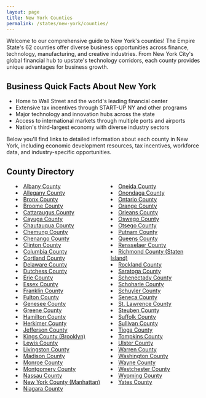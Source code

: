 ```yaml
---
layout: page
title: New York Counties
permalink: /states/new-york/counties/
---
```


<p>Welcome to our comprehensive guide to New York's counties! The Empire State's 62 counties offer diverse business opportunities across finance, technology, manufacturing, and creative industries. From New York City's global financial hub to upstate's technology corridors, each county provides unique advantages for business growth.</p>

<h2>Business Quick Facts About New York</h2>

<ul>
    <li>Home to Wall Street and the world's leading financial center</li>
    <li>Extensive tax incentives through START-UP NY and other programs</li>
    <li>Major technology and innovation hubs across the state</li>
    <li>Access to international markets through multiple ports and airports</li>
    <li>Nation's third-largest economy with diverse industry sectors</li>
</ul>

<p>Below you'll find links to detailed information about each county in New York, including economic development resources, tax incentives, workforce data, and industry-specific opportunities.</p>

<h2>County Directory</h2>
<style>
    .county-list {
        columns: 2;
        -webkit-columns: 2;
        -moz-columns: 2;
        list-style-position: inside;
    }
</style>

<ul class="county-list">
    <li><a href="{{ '/states/new-york/albany/' | relative_url }}">Albany County</a></li>
    <li><a href="{{ '/states/new-york/allegany/' | relative_url }}">Allegany County</a></li>
    <li><a href="{{ '/states/new-york/bronx/' | relative_url }}">Bronx County</a></li>
    <li><a href="{{ '/states/new-york/broome/' | relative_url }}">Broome County</a></li>
    <li><a href="{{ '/states/new-york/cattaraugus/' | relative_url }}">Cattaraugus County</a></li>
    <li><a href="{{ '/states/new-york/cayuga/' | relative_url }}">Cayuga County</a></li>
    <li><a href="{{ '/states/new-york/chautauqua/' | relative_url }}">Chautauqua County</a></li>
    <li><a href="{{ '/states/new-york/chemung/' | relative_url }}">Chemung County</a></li>
    <li><a href="{{ '/states/new-york/chenango/' | relative_url }}">Chenango County</a></li>
    <li><a href="{{ '/states/new-york/clinton/' | relative_url }}">Clinton County</a></li>
    <li><a href="{{ '/states/new-york/columbia/' | relative_url }}">Columbia County</a></li>
    <li><a href="{{ '/states/new-york/cortland/' | relative_url }}">Cortland County</a></li>
    <li><a href="{{ '/states/new-york/delaware/' | relative_url }}">Delaware County</a></li>
    <li><a href="{{ '/states/new-york/dutchess/' | relative_url }}">Dutchess County</a></li>
    <li><a href="{{ '/states/new-york/erie/' | relative_url }}">Erie County</a></li>
    <li><a href="{{ '/states/new-york/essex/' | relative_url }}">Essex County</a></li>
    <li><a href="{{ '/states/new-york/franklin/' | relative_url }}">Franklin County</a></li>
    <li><a href="{{ '/states/new-york/fulton/' | relative_url }}">Fulton County</a></li>
    <li><a href="{{ '/states/new-york/genesee/' | relative_url }}">Genesee County</a></li>
    <li><a href="{{ '/states/new-york/greene/' | relative_url }}">Greene County</a></li>
    <li><a href="{{ '/states/new-york/hamilton/' | relative_url }}">Hamilton County</a></li>
    <li><a href="{{ '/states/new-york/herkimer/' | relative_url }}">Herkimer County</a></li>
    <li><a href="{{ '/states/new-york/jefferson/' | relative_url }}">Jefferson County</a></li>
    <li><a href="{{ '/states/new-york/kings/' | relative_url }}">Kings County (Brooklyn)</a></li>
    <li><a href="{{ '/states/new-york/lewis/' | relative_url }}">Lewis County</a></li>
    <li><a href="{{ '/states/new-york/livingston/' | relative_url }}">Livingston County</a></li>
    <li><a href="{{ '/states/new-york/madison/' | relative_url }}">Madison County</a></li>
    <li><a href="{{ '/states/new-york/monroe/' | relative_url }}">Monroe County</a></li>
    <li><a href="{{ '/states/new-york/montgomery/' | relative_url }}">Montgomery County</a></li>
    <li><a href="{{ '/states/new-york/nassau/' | relative_url }}">Nassau County</a></li>
    <li><a href="{{ '/states/new-york/new-york/' | relative_url }}">New York County (Manhattan)</a></li>
    <li><a href="{{ '/states/new-york/niagara/' | relative_url }}">Niagara County</a></li>
    <li><a href="{{ '/states/new-york/oneida/' | relative_url }}">Oneida County</a></li>
    <li><a href="{{ '/states/new-york/onondaga/' | relative_url }}">Onondaga County</a></li>
    <li><a href="{{ '/states/new-york/ontario/' | relative_url }}">Ontario County</a></li>
    <li><a href="{{ '/states/new-york/orange/' | relative_url }}">Orange County</a></li>
    <li><a href="{{ '/states/new-york/orleans/' | relative_url }}">Orleans County</a></li>
    <li><a href="{{ '/states/new-york/oswego/' | relative_url }}">Oswego County</a></li>
    <li><a href="{{ '/states/new-york/otsego/' | relative_url }}">Otsego County</a></li>
    <li><a href="{{ '/states/new-york/putnam/' | relative_url }}">Putnam County</a></li>
    <li><a href="{{ '/states/new-york/queens/' | relative_url }}">Queens County</a></li>
    <li><a href="{{ '/states/new-york/rensselaer/' | relative_url }}">Rensselaer County</a></li>
    <li><a href="{{ '/states/new-york/richmond/' | relative_url }}">Richmond County (Staten Island)</a></li>
    <li><a href="{{ '/states/new-york/rockland/' | relative_url }}">Rockland County</a></li>
    <li><a href="{{ '/states/new-york/saratoga/' | relative_url }}">Saratoga County</a></li>
    <li><a href="{{ '/states/new-york/schenectady/' | relative_url }}">Schenectady County</a></li>
    <li><a href="{{ '/states/new-york/schoharie/' | relative_url }}">Schoharie County</a></li>
    <li><a href="{{ '/states/new-york/schuyler/' | relative_url }}">Schuyler County</a></li>
    <li><a href="{{ '/states/new-york/seneca/' | relative_url }}">Seneca County</a></li>
    <li><a href="{{ '/states/new-york/st-lawrence/' | relative_url }}">St. Lawrence County</a></li>
    <li><a href="{{ '/states/new-york/steuben/' | relative_url }}">Steuben County</a></li>
    <li><a href="{{ '/states/new-york/suffolk/' | relative_url }}">Suffolk County</a></li>
    <li><a href="{{ '/states/new-york/sullivan/' | relative_url }}">Sullivan County</a></li>
    <li><a href="{{ '/states/new-york/tioga/' | relative_url }}">Tioga County</a></li>
    <li><a href="{{ '/states/new-york/tompkins/' | relative_url }}">Tompkins County</a></li>
    <li><a href="{{ '/states/new-york/ulster/' | relative_url }}">Ulster County</a></li>
    <li><a href="{{ '/states/new-york/warren/' | relative_url }}">Warren County</a></li>
    <li><a href="{{ '/states/new-york/washington/' | relative_url }}">Washington County</a></li>
    <li><a href="{{ '/states/new-york/wayne/' | relative_url }}">Wayne County</a></li>
    <li><a href="{{ '/states/new-york/westchester/' | relative_url }}">Westchester County</a></li>
    <li><a href="{{ '/states/new-york/wyoming/' | relative_url }}">Wyoming County</a></li>
    <li><a href="{{ '/states/new-york/yates/' | relative_url }}">Yates County</a></li>
</ul> 